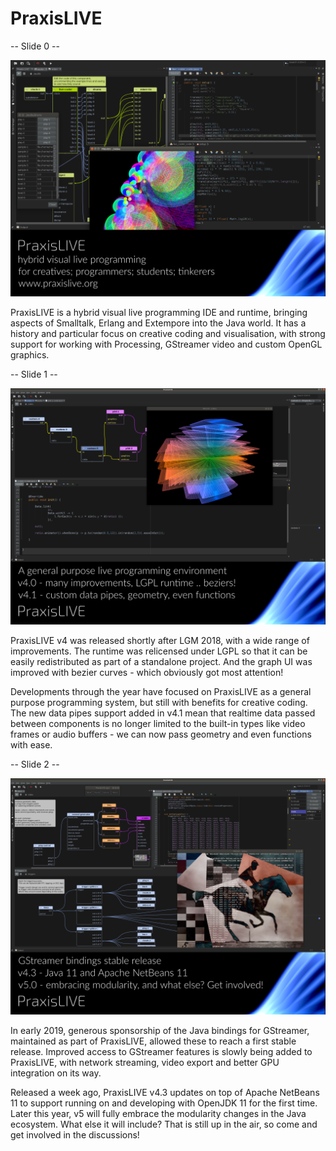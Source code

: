 # PraxisLIVE

-- Slide 0 --

![](praxislive-lgm-1.png)

PraxisLIVE is a hybrid visual live programming IDE and runtime, bringing aspects of Smalltalk, Erlang and Extempore into the Java world. It has a history and particular focus on creative coding and visualisation, with strong support for working with Processing, GStreamer video and custom OpenGL graphics.

-- Slide 1 --

![](praxislive-lgm-2.png)

PraxisLIVE v4 was released shortly after LGM 2018, with a wide range of improvements. The runtime was relicensed under LGPL so that it can be easily redistributed as part of a standalone project. And the graph UI was improved with bezier curves - which obviously got most attention!

Developments through the year have focused on PraxisLIVE as a general purpose programming system, but still with benefits for creative coding. The new data pipes support added in v4.1 mean that realtime data passed between components is no longer limited to the built-in types like video frames or audio buffers - we can now pass geometry and even functions with ease.

-- Slide 2 --

![](praxislive-lgm-3.png)

In early 2019, generous sponsorship of the Java bindings for GStreamer, maintained as part of PraxisLIVE, allowed these to reach a first stable release. Improved access to GStreamer features is slowly being added to PraxisLIVE, with network streaming, video export and better GPU integration on its way.

Released a week ago, PraxisLIVE v4.3 updates on top of Apache NetBeans 11 to support running on and developing with OpenJDK 11 for the first time. Later this year, v5 will fully embrace the modularity changes in the Java ecosystem. What else it will include? That is still up in the air, so come and get involved in the discussions!
